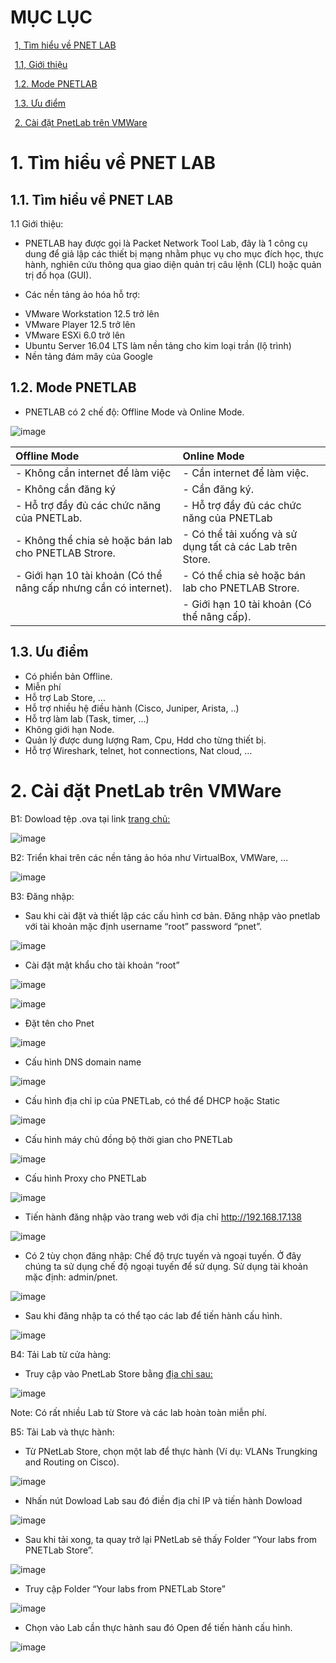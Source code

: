 # MỤC LỤC
&ensp;[1, Tìm hiểu về PNET LAB](#1)

&ensp;[1.1,	Giới thiệu](#1.1)

&ensp;[1.2.	Mode PNETLAB](#1.2)

&ensp;[1.3.	Ưu điểm](#1.3) 

&ensp;[2. Cài đặt PnetLab trên VMWare](#2)


# <a name ="1">1.  Tìm hiểu về PNET LAB</a>
## <a name ="1.1">1.1.  Tìm hiểu về PNET LAB</a>
1.1	Giới thiệu:
-	PNETLAB hay được gọi là Packet Network Tool Lab, đây là 1 công cụ dung để giả lập các thiết bị mạng nhằm phục vụ cho mục đích học, thực hành, nghiên cứu thông qua giao diện quản trị câu lệnh (CLI) hoặc quản trị đồ họa (GUI).
+	Các nền tảng ảo hóa hỗ trợ:
-	VMware Workstation 12.5 trở lên
-	VMware Player 12.5 trở lên
-	VMware ESXi 6.0 trở lên
-	Ubuntu Server 16.04 LTS làm nền tảng cho kim loại trần (lộ trình)
-	Nền tảng đám mây của Google

## <a name ="1.2">1.2.  Mode PNETLAB</a>
-	PNETLAB có 2 chế độ: Offline Mode và Online Mode.
	
![image](https://user-images.githubusercontent.com/59860781/137438515-08817412-bbb5-473a-8dc8-d611a1637f64.png)

| Offline Mode  | Online Mode |  
| :----- | :---------- | 
| - Không cần internet để làm việc   | - Cần internet để làm việc.       |
| - Không cần đăng ký    | - 	Cần đăng ký.        | 
| -	Hỗ trợ đầy đủ các chức năng của PNETLab.   |-	Hỗ trợ đầy đủ các chức năng của PNETLab        |
| - Không thể chia sẻ hoặc bán lab cho PNETLAB Strore.    |- Có thể tải xuống và sử dụng tất cả các Lab trên Store.           | 
| - Giới hạn 10 tài khoản (Có thể nâng cấp nhưng cần có internet).   | - 	Có thể chia sẻ hoặc bán lab cho PNETLAB Strore.          |
|   | - Giới hạn 10 tài khoản (Có thể nâng cấp). | 

## <a name ="1.3">1.3.  Ưu điểm</a>
  + Có phiển bản Offline.
  + Miễn phí
  + Hỗ trợ Lab Store, …
  + Hỗ trợ nhiều hệ điều hành (Cisco, Juniper, Arista, ..)
  + Hỗ trợ làm lab (Task, timer, …)
  + Không giới hạn Node.
  + Quản lý được dung lượng Ram, Cpu, Hdd cho từng thiết bị.
  + Hỗ trợ Wireshark, telnet, hot connections, Nat cloud, …

# <a name ="2">2.  Cài đặt PnetLab trên VMWare</a>
	
B1: Dowload tệp .ova tại link [trang chủ:](https://pnetlab.com/pages/download)

![image](https://user-images.githubusercontent.com/59860781/137439174-a75d863b-3acf-4fb5-8914-434f0a76193b.png)

B2: Triển khai trên các nền tảng ảo hóa như VirtualBox, VMWare, …

![image](https://user-images.githubusercontent.com/59860781/137439194-71967248-f0cd-4140-b528-f2d0f2983c7d.png)

B3: Đăng nhập:
- Sau khi cài đặt và thiết lập các cấu hình cơ bản. Đăng nhập vào pnetlab với tài khoản mặc định  username “root” password “pnet”.

![image](https://user-images.githubusercontent.com/59860781/137439212-c1df8e8b-a533-4f92-a258-6e9b8dce7485.png)

- Cài đặt mật khẩu cho tài khoản “root”

![image](https://user-images.githubusercontent.com/59860781/137439261-41752932-a201-462c-ab8f-71389fa532df.png)

![image](https://user-images.githubusercontent.com/59860781/137439266-7e6d1410-631b-490b-9ced-9befb8d86780.png)

- Đặt tên cho Pnet

![image](https://user-images.githubusercontent.com/59860781/137439279-abb98f63-994e-41b3-9050-340601c2cc3d.png)

- Cấu hình DNS domain name

![image](https://user-images.githubusercontent.com/59860781/137439305-1f6217ac-3fa4-4ea7-8913-b324798005d2.png)

- Cấu hình địa chỉ ip của PNETLab, có thể để DHCP hoặc Static

![image](https://user-images.githubusercontent.com/59860781/137439326-e4f5e9e7-e63d-4eb0-a2ee-404e26eaa9ca.png)

- Cấu hình máy chủ đồng bộ thời gian cho PNETLab

![image](https://user-images.githubusercontent.com/59860781/137439342-a13e51f5-523c-42e5-b951-92c7c842eb70.png)

- Cấu hình Proxy cho PNETLab

![image](https://user-images.githubusercontent.com/59860781/137439383-b0d23281-b920-47ed-86dc-d03c9b6f29ad.png)

- Tiến hành đăng nhập vào trang web với địa chỉ http://192.168.17.138

![image](https://user-images.githubusercontent.com/59860781/137439390-bb5b54f9-54ca-43ae-a115-78b89e347110.png)

- Có 2 tùy chọn đăng nhập: Chế độ trực tuyến và ngoại tuyến. Ở đây chúng ta sử dụng chế độ ngoại tuyến để sử dụng.  Sử dụng tài khoản mặc định: admin/pnet.

![image](https://user-images.githubusercontent.com/59860781/137439407-d45b33fc-7ab5-4114-96c5-043ac023419d.png)

- Sau khi đăng nhập ta có thể tạo các lab để tiến hành cấu hình.

![image](https://user-images.githubusercontent.com/59860781/137439423-8deb8ad2-1897-4cf7-9578-589380a2a468.png)

B4: Tải Lab từ cửa hàng:

- Truy cập vào PnetLab Store bằng [địa chỉ sau:](https://user.pnetlab.com/store/labs/view)

![image](https://user-images.githubusercontent.com/59860781/137439493-260ffcda-3505-4b50-ad5b-b51561a46718.png)

Note: Có rất nhiều Lab từ Store và các lab hoàn toàn miễn phí.

B5: Tải Lab và thực hành:
- Từ PNetLab Store, chọn một lab để thực hành (Ví dụ: VLANs Trungking and Routing on Cisco).

![image](https://user-images.githubusercontent.com/59860781/137439521-8a08c214-1fe1-42e9-bafa-00091360aa6a.png)

- Nhấn nút Dowload Lab sau đó điền địa chỉ IP và tiến hành Dowload

![image](https://user-images.githubusercontent.com/59860781/137439533-917d7041-1ea3-4f0c-8b6d-f7b2105955ce.png)

- Sau khi tải xong, ta quay trở lại PNetLab sẽ thấy Folder “Your labs from PNETLab Store”.

![image](https://user-images.githubusercontent.com/59860781/137439548-f35f8a2b-c7e6-4152-bcc4-a0f8c38bed44.png)

- Truy cập Folder “Your labs from PNETLab Store”

![image](https://user-images.githubusercontent.com/59860781/137439568-f6d4a76d-cd64-4330-b63e-8f9eecb410a5.png)

- Chọn vào Lab cần thực hành sau đó Open để tiến hành cấu hình.

![image](https://user-images.githubusercontent.com/59860781/137439591-3701a92b-4fa6-49b6-80d0-34867c6d110d.png)








